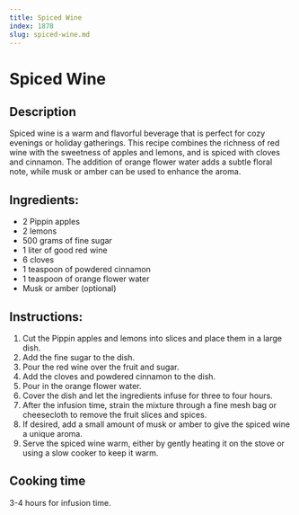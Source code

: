 ```yaml
---
title: Spiced Wine
index: 1878
slug: spiced-wine.md
---
```


# Spiced Wine

## Description
Spiced wine is a warm and flavorful beverage that is perfect for cozy evenings or holiday gatherings. This recipe combines the richness of red wine with the sweetness of apples and lemons, and is spiced with cloves and cinnamon. The addition of orange flower water adds a subtle floral note, while musk or amber can be used to enhance the aroma.

## Ingredients:
- 2 Pippin apples
- 2 lemons
- 500 grams of fine sugar
- 1 liter of good red wine
- 6 cloves
- 1 teaspoon of powdered cinnamon
- 1 teaspoon of orange flower water
- Musk or amber (optional)

## Instructions:
1. Cut the Pippin apples and lemons into slices and place them in a large dish.
2. Add the fine sugar to the dish.
3. Pour the red wine over the fruit and sugar.
4. Add the cloves and powdered cinnamon to the dish.
5. Pour in the orange flower water.
6. Cover the dish and let the ingredients infuse for three to four hours.
7. After the infusion time, strain the mixture through a fine mesh bag or cheesecloth to remove the fruit slices and spices.
8. If desired, add a small amount of musk or amber to give the spiced wine a unique aroma.
9. Serve the spiced wine warm, either by gently heating it on the stove or using a slow cooker to keep it warm.

## Cooking time
3-4 hours for infusion time.